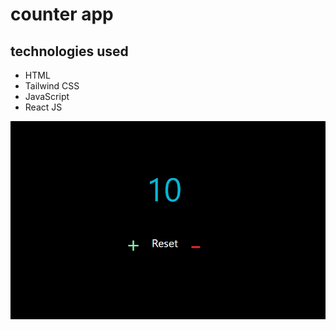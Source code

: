 # counter app

## technologies used

- HTML
- Tailwind CSS
- JavaScript
- React JS

![ss](./img.png)
